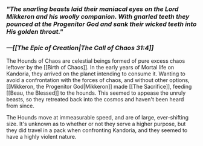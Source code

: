 ### *"The snarling beasts laid their maniacal eyes on the Lord Mikkeron and his woolly companion. With gnarled teeth they pounced at the Progenitor God and sank their wicked teeth into His golden throat."*
### *—[[The Epic of Creation|The Call of Chaos 31:4]]*

The Hounds of Chaos are celestial beings formed of pure excess chaos leftover by the [[Birth of Chaos]]. In the early years of Mortal life on Kandoria, they arrived on the planet intending to consume it. Wanting to avoid a confrontation with the forces of chaos, and without other options, [[Mikkeron, the Progenitor God|Mikkeron]] made [[The Sacrifice]], feeding [[Beau, the Blessed]] to the hounds. This seemed to appease the unruly beasts, so they retreated back into the cosmos and haven't been heard from since.

The Hounds move at immeasurable speed, and are of large, ever-shifting size. It's unknown as to whether or not they serve a higher purpose, but they did travel in a pack when confronting Kandoria, and they seemed to have a highly violent nature.